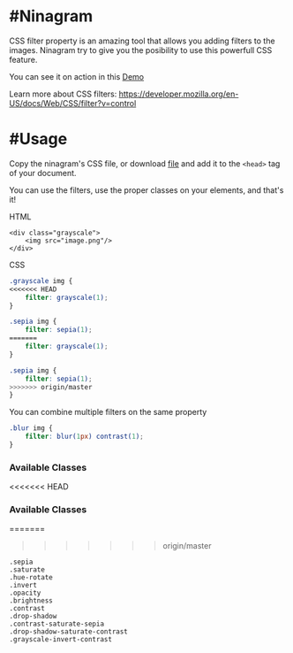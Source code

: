 #Ninagram
==========
CSS filter property is an amazing tool that allows you adding filters to the images. Ninagram try to give you the posibility to use this powerfull CSS feature.

You can see it on action in this [Demo](https://ninaiskel.github.io/Ninagram/)

Learn more about CSS filters:
https://developer.mozilla.org/en-US/docs/Web/CSS/filter?v=control

#Usage
==========
Copy the ninagram's CSS file, or download [file](https://github.com/ninaiskel/Ninagram/blob/master/app/css/ninagram.css)  and add it to the `<head>` tag of your document.

You can use the filters, use the proper classes on your elements, and that's it!

HTML
```
<div class="grayscale">
    <img src="image.png"/>
</div>
```

CSS

```css
.grayscale img {
<<<<<<< HEAD
    filter: grayscale(1);
}

.sepia img {
    filter: sepia(1);
=======
    filter: grayscale(1); 
}

.sepia img {
    filter: sepia(1); 
>>>>>>> origin/master
}
```

You can combine multiple filters on the same property
```css
.blur img {
    filter: blur(1px) contrast(1);
}
```

### Available Classes
<<<<<<< HEAD

### Available Classes
=======
>>>>>>> origin/master
```.grayscale
.sepia
.saturate
.hue-rotate
.invert
.opacity
.brightness 
.contrast
.drop-shadow
.contrast-saturate-sepia
.drop-shadow-saturate-contrast
.grayscale-invert-contrast
```
